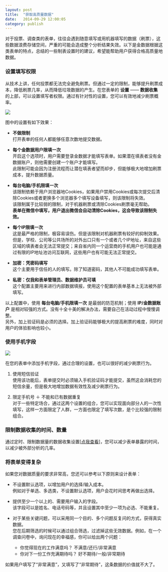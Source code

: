 ```yaml
---
layout: post
title:  "获取高质量数据"
date:   2014-09-29 12:00:05
category: publish
---
```


对于投票、调查类的表单，往往会遇到随意填写或用机器填写的数据（刷票），这些数据浪费存储空间，严重的可能会造成整个分析结果失效。以下是金数据根据这类表单的特点，总结的一些制表设置时的建议，希望能帮助用户获得合格高质量地数据。

###  设置填写权限

从技术上讲，任何投票都无法完全避免刷票。但通过一定的限制，能够提升刷票成本，降低刷票几率，从而降低垃圾数据的产生。在您表单的 **设置** —— **数据收集** 的上部，可以设置填写者权限。通过有针对性的设置，您可以有效地减少刷票概率。

![](http://jinshuju-help-pics.b0.upaiyun.com/images/data-quality-1.png)

图中的设置有如下效果：

* **不做限制**  
打开表单的任何人都能够任意次数地提交数据。

* **每个金数据用户限填一次**  
开启这个选项时，用户需要登录金数据才能填写表单。如果潜在填表者没有金数据账户，则他需要创建一个账户才能填写。  
此限制可能会因为注册流程而让潜在填表者望而却步，但能够极大地增加刷票成本，提升数据质量。

* **每台电脑/手机限填一次**  
该限制依赖于用户浏览器地Cookies，如果用户禁用Cookies或每次提交后清除Cookies或者更换多个浏览器多个填写设备填写，则该限制将失效。  
该限制属于比较弱的限制，对于机器刷票或清除Cookies刷票毫无帮助。  
**表单在微信中填写，用户退出微信会自动清除Cookies，这会导致该限制失效。**

* **每个IP限填一次**  
这是最严格的限制，极容易误伤。但是该限制对机器刷票有较好的抑制效果。  
但是，学校、公司等公共场所的对外出口只有一个或者几个IP地址，来自这些区域的填表者会无法正常提交；来自省内同一个运营商的手机用户也可能是通过有限的IP地址池访问互联网，这些用户也有可能无法正常提交。  

* **加密：凭密码填写**  
这个主要用于信任的人的填写。除了知道密码，其他人不可能成功填写表单。

* **私密：仅我和表单管理员、数据维护员可填**  
这个配置主要用来进行内部数据填报，使用这个配置的表单基本上无法被外部填写。

以上配置中，使用 **每台电脑/手机限填一次** 是最弱的防范机制；使用 **IP/金数据账户** 是相对较强的方式。没有十全十美的解决办法，需要自己在活动过程中慢慢调整。  
另外，加上验证码是必须的选择。加上验证码能够极大的提高刷票的难度，同时对用户的体验影响也较小。

<h3 id="mobile-field">使用手机字段</h3>

![](http://jinshuju-help-pics.b0.upaiyun.com/images/data-quality-2.png)

在您的表单中添加手机字段，通过合理的设置，也可以很好的减少刷票行为。

1. 使用短信验证  
使用该功能后，表单提交时必须输入手机验证码才能提交，虽然这会消耗您的短信余量，但是极大地增加数据有效性及减少刷票行为。

2. 限定手机号 ＋ 不能和已有数据重复  
对于一些特定场合，通过这两个设置的组合，您可以实现面向部分人的一次性填写，这样一方面限定了人群，一方面也限定了填写次数，是个比较强的限制组合。

### 限制数据收集的时间、数量

通过定时、限制数据量的数据收集设置[[点我查看](collecting-data.html)]，您可以减少表单暴露的时间，以减少被外部分析的几率。

### 将表单变得复杂

如果您对数据质量的要求非常高，您还可以参考以下原则来设计表单：

* 不设置默认选项，以增加用户的选择/输入成本。  
例如对于单选、多选类，不设置默认选项，用户会花时间思考再做出选择。

* 提供至少一个以上的、需要用户输入的字段。  
该字段可以是姓名、电话号码等，并且设置其中至少一项为必选、不能重复。

* 对于某些关键问题，可以采用同一个目的、多个问题反复问的方式，获得真实数据。  
您在后期筛选的时候可以通过组合筛选，过滤掉这些无效数据。例如，在一个调查问卷中，询问现在的幸福感，你可以给出两个问题：

	* 你觉得现在的工作满意吗？ 不满意/还行/非常满意  
	* 你对下一份工作充满期待吗？ 好不期待/一般/非常期待

如果用户填写了“非常满意”，又填写了“非常期待”，这条数据的价值就不大了。
